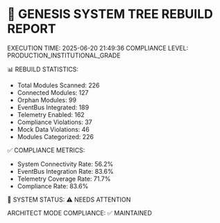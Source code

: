 
🔧 GENESIS SYSTEM TREE REBUILD REPORT
====================================

EXECUTION TIME: 2025-06-20 21:49:36
COMPLIANCE LEVEL: PRODUCTION_INSTITUTIONAL_GRADE

📊 REBUILD STATISTICS:
- Total Modules Scanned: 226
- Connected Modules: 127
- Orphan Modules: 99
- EventBus Integrated: 189
- Telemetry Enabled: 162
- Compliance Violations: 37
- Mock Data Violations: 46
- Modules Categorized: 226

✅ COMPLIANCE METRICS:
- System Connectivity Rate: 56.2%
- EventBus Integration Rate: 83.6%
- Telemetry Coverage Rate: 71.7%
- Compliance Rate: 83.6%

🔗 SYSTEM STATUS: ⚠️ NEEDS ATTENTION

ARCHITECT MODE COMPLIANCE: ✅ MAINTAINED
